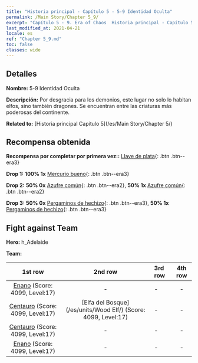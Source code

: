 ```yaml
---
title: "Historia principal - Capítulo 5 - 5-9 Identidad Oculta"
permalink: /Main Story/Chapter 5_9/
excerpt: "Capítulo 5 - 9. Era of Chaos  Historia principal - Capítulo 5_9. 5-9 Identidad Oculta"
last_modified_at: 2021-04-21
locale: es
ref: "Chapter 5_9.md"
toc: false
classes: wide
---
```


## Detalles

 **Nombre:** 5-9 Identidad Oculta

 **Descripción:** Por desgracia para los demonios, este lugar no solo lo habitan elfos, sino también dragones. Se encuentran entre las criaturas más poderosas del continente.

 **Related to:** [Historia principal Capítulo 5](/es/Main Story/Chapter 5/)

## Recompensa obtenida

 **Recompensa por completar por primera vez::** [Llave de plata](/es/Items/con_693/){: .btn .btn--era3}

 **Drop 1:** **100% 1x** [Mercurio bueno](/es/Items/mat_14/){: .btn .btn--era3}

 **Drop 2:** **50% 0x** [Azufre común](/es/Items/mat_9/){: .btn .btn--era2}, **50% 1x** [Azufre común](/es/Items/mat_9/){: .btn .btn--era2}

 **Drop 3:** **50% 0x** [Pergaminos de hechizo](/es/Items/con_694/){: .btn .btn--era3}, **50% 1x** [Pergaminos de hechizo](/es/Items/con_694/){: .btn .btn--era3}


## Fight against Team
 **Hero:** h_Adelaide

 **Team:**


  | 1st row | 2nd row | 3rd row | 4th row |
  |:----:|:----:|:----|:----:|
  | [Enano](/es/units/Dwarf/) (Score: 4099, Level:17)  | - | - | - |
  | [Centauro](/es/units/Centaur/) (Score: 4099, Level:17)  | [Elfa del Bosque](/es/units/Wood Elf/) (Score: 4099, Level:17)  | - | - |
  | [Centauro](/es/units/Centaur/) (Score: 4099, Level:17)  | - | - | - |
  | [Enano](/es/units/Dwarf/) (Score: 4099, Level:17)  | - | - | - |


